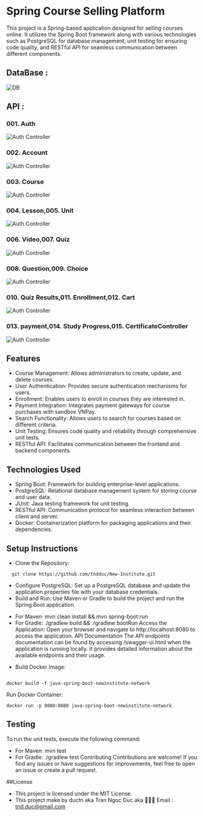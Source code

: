 # Spring Course Selling Platform 
This project is a Spring-based application designed for selling courses online. It utilizes the Spring Boot framework along with various technologies such as PostgreSQL for database management, unit testing for ensuring code quality, and RESTful API for seamless communication between different components.

## DataBase : 
![DB](https://github.com/tndduc/New-Institute/blob/main/image4github/Untitled.png?raw=true)
## API : 
### 001. Auth
![Auth Controller](https://raw.githubusercontent.com/tndduc/New-Institute/main/image4github/controller/Screenshot%20from%202024-06-23%2009-45-30.png)
### 002. Account
![Auth Controller](https://raw.githubusercontent.com/tndduc/New-Institute/main/image4github/controller/Screenshot%20from%202024-06-23%2009-46-41.png)
### 003. Course
![Auth Controller](https://github.com/tndduc/New-Institute/blob/main/image4github/controller/Screenshot%20from%202024-06-23%2009-48-12.png?raw=true)
### 004. Lesson,005. Unit
![Auth Controller](https://github.com/tndduc/New-Institute/blob/main/image4github/controller/Screenshot%20from%202024-06-23%2009-48-20.png?raw=true)
### 006. Video,007. Quiz
![Auth Controller](https://github.com/tndduc/New-Institute/blob/main/image4github/controller/Screenshot%20from%202024-06-23%2009-48-26.png?raw=true)
### 008. Question,009. Choice
![Auth Controller](https://github.com/tndduc/New-Institute/blob/main/image4github/controller/Screenshot%20from%202024-06-23%2009-48-30.png?raw=true)
### 010. Quiz Results,011. Enrollment,012. Cart
![Auth Controller](https://raw.githubusercontent.com/tndduc/New-Institute/main/image4github/controller/Screenshot%20from%202024-06-23%2009-46-41.png)
### 013. payment,014. Study Progress,015. CertificateController
![Auth Controller](https://github.com/tndduc/New-Institute/blob/main/image4github/controller/Screenshot%20from%202024-06-23%2009-48-50.png?raw=true)


## Features
- Course Management: Allows administrators to create, update, and delete courses.
- User Authentication: Provides secure authentication mechanisms for users.
- Enrollment: Enables users to enroll in courses they are interested in.
- Payment Integration: Integrates payment gateways for course purchases with sandbox VNPay.
- Search Functionality: Allows users to search for courses based on different criteria.
- Unit Testing: Ensures code quality and reliability through comprehensive unit tests.
- RESTful API: Facilitates communication between the frontend and backend components.
## Technologies Used
- Spring Boot: Framework for building enterprise-level applications.
- PostgreSQL: Relational database management system for storing course and user data.
- JUnit: Java testing framework for unit testing.
- RESTful API: Communication protocol for seamless interaction between client and server.
- Docker: Containerization platform for packaging applications and their dependencies.
## Setup Instructions
- Clone the Repository:
```
  git clone https://github.com/tndduc/New-Institute.git
```
- Configure PostgreSQL: Set up a PostgreSQL database and update the application.properties file with your database credentials.
- Build and Run: Use Maven or Gradle to build the project and run the Spring Boot application.
+ For Maven: mvn clean install && mvn spring-boot:run
+ For Gradle: ./gradlew build && ./gradlew bootRun
Access the Application: Open your browser and navigate to http://localhost:8080 to access the application.
API Documentation
The API endpoints documentation can be found by accessing /swagger-ui.html when the application is running locally. It provides detailed information about the available endpoints and their usage.
- Build Docker Image:
```

docker build -t java-spring-boot-newinstitute-network
```
Run Docker Container:
```
docker run -p 8080:8080 java-spring-boot-newinstitute-network
```
## Testing
To run the unit tests, execute the following command:

- For Maven: mvn test
- For Gradle: ./gradlew test
Contributing
Contributions are welcome! If you find any issues or have suggestions for improvements, feel free to open an issue or create a pull request.

##License
- This project is licensed under the MIT License.
- This project make by ductn aka Tran Ngoc Duc aka  🦆🦆🦆 Email : tnd.duc@gmail.com
